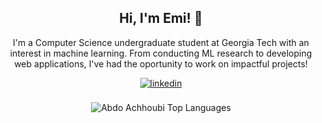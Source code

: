 <div align="center">
<h2> Hi, I'm Emi! 👋 </h2>

I'm a Computer Science undergraduate student at Georgia Tech with an interest in machine learning. From conducting ML research to developing web applications, I've had the oportunity to work on impactful projects!
<br />

<a href="https://linkedin.com/in/abdoachhoubi](https://www.linkedin.com/in/emyik/" target="_blank">
<img src=https://img.shields.io/badge/linkedin-%2300acee.svg?color=405DE6&style=for-the-badge&logo=linkedin&logoColor=white alt=linkedin style="margin-bottom: 5px;" />
</a>

<br />
<br />

<img src="https://github-readme-stats.vercel.app/api/top-langs/?username=emyik&layout=compact&theme=dark&bg_color=0A0A0A" alt="Abdo Achhoubi Top Languages"/>
</div>

<!--
**emyik/emyik** is a ✨ _special_ ✨ repository because its `README.md` (this file) appears on your GitHub profile.

Here are some ideas to get you started:

- 🔭 I’m currently working on ...
- 🌱 I’m currently learning ...
- 👯 I’m looking to collaborate on ...
- 🤔 I’m looking for help with ...
- 💬 Ask me about ...
- 📫 How to reach me: ...
- 😄 Pronouns: ...
- ⚡ Fun fact: ...
-->

